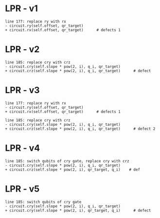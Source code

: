 # LPR - v1
    line 177: replace ry with rx
    - circuit.ry(self.offset, qr_target)      
    + circuit.rx(self.offset, qr_target)      # defects 1

# LPR - v2
    line 185: replace cry with crz
    - circuit.cry(self.slope * pow(2, i), q_i, qr_target) 
    + circuit.crz(self.slope * pow(2, i), q_i, qr_target)      # defect 

# LPR - v3
    line 177: replace ry with rx
    - circuit.ry(self.offset, qr_target)      
    + circuit.rx(self.offset, qr_target)      # defects 1

    line 185: replace cry with crz
    - circuit.cry(self.slope * pow(2, i), q_i, qr_target) 
    + circuit.crz(self.slope * pow(2, i), q_i, qr_target)      # defect 2

# LPR - v4
    line 185: switch qubits of cry gate, replace cry with crz 
    - circuit.cry(self.slope * pow(2, i), q_i, qr_target) 
    + circuit.crz(self.slope * pow(2, i), qr_target, q_i)    # def
  
# LPR - v5
    line 185: switch qubits of cry gate
    - circuit.cry(self.slope * pow(2, i), q_i, qr_target)   
    + circuit.cry(self.slope * pow(2, i), qr_target, q_i)      # defect